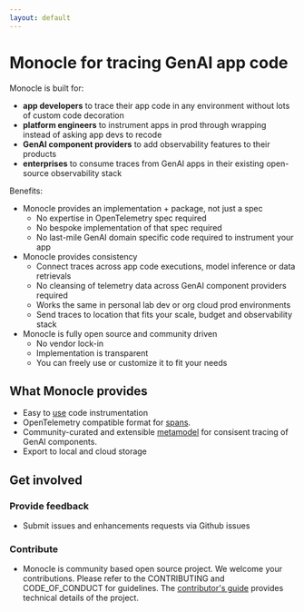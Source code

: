 ```yaml
---
layout: default
---
```


# Monocle for tracing GenAI app code

Monocle is built for: 
- **app developers** to trace their app code in any environment without lots of custom code decoration 
- **platform engineers** to instrument apps in prod through wrapping instead of asking app devs to recode
- **GenAI component providers** to add observability features to their products 
- **enterprises** to consume traces from GenAI apps in their existing open-source observability stack

Benefits:
- Monocle provides an implementation + package, not just a spec 
   - No expertise in OpenTelemetry spec required
   - No bespoke implementation of that spec required
   - No last-mile GenAI domain specific code required to instrument your app
- Monocle provides consistency  
   - Connect traces across app code executions, model inference or data retrievals
   - No cleansing of telemetry data across GenAI component providers required
   - Works the same in personal lab dev or org cloud prod environments
   - Send traces to location that fits your scale, budget and observability stack
- Monocle is fully open source and community driven
   - No vendor lock-in
   - Implementation is transparent
   - You can freely use or customize it to fit your needs 

## What Monocle provides

- Easy to [use](#use-monocle) code instrumentation
- OpenTelemetry compatible format for [spans](src/monocle_apptrace/metamodel/spans/span_format.json). 
- Community-curated and extensible [metamodel](src/monocle_apptrace/metamodel/README.md) for consisent tracing of GenAI components. 
- Export to local and cloud storage 

## Get involved
### Provide feedback
- Submit issues and enhancements requests via Github issues

### Contribute
- Monocle is community based open source project. We welcome your contributions. Please refer to the CONTRIBUTING and CODE_OF_CONDUCT for guidelines. The [contributor's guide](CONTRIBUTING.md) provides technical details of the project.

